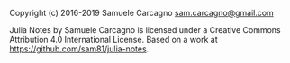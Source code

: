 Copyright (c) 2016-2019 Samuele Carcagno sam.carcagno@gmail.com

Julia Notes by Samuele Carcagno is licensed under a Creative Commons Attribution 4.0 International License.
Based on a work at https://github.com/sam81/julia-notes.

